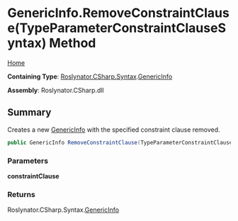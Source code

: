 # GenericInfo\.RemoveConstraintClause\(TypeParameterConstraintClauseSyntax\) Method

[Home](../../../../../README.md)

**Containing Type**: [Roslynator.CSharp.Syntax](../../README.md)\.[GenericInfo](../README.md)

**Assembly**: Roslynator\.CSharp\.dll

## Summary

Creates a new [GenericInfo](../README.md) with the specified constraint clause removed\.

```csharp
public GenericInfo RemoveConstraintClause(TypeParameterConstraintClauseSyntax constraintClause)
```

### Parameters

**constraintClause**



### Returns

Roslynator\.CSharp\.Syntax\.[GenericInfo](../README.md)

